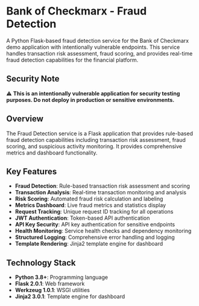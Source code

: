 # Bank of Checkmarx - Fraud Detection

A Python Flask-based fraud detection service for the Bank of Checkmarx demo application with intentionally vulnerable endpoints. This service handles transaction risk assessment, fraud scoring, and provides real-time fraud detection capabilities for the financial platform.

## Security Note

⚠️ **This is an intentionally vulnerable application for security testing purposes. Do not deploy in production or sensitive environments.**

## Overview

The Fraud Detection service is a Flask application that provides rule-based fraud detection capabilities including transaction risk assessment, fraud scoring, and suspicious activity monitoring. It provides comprehensive metrics and dashboard functionality.

## Key Features

- **Fraud Detection**: Rule-based transaction risk assessment and scoring
- **Transaction Analysis**: Real-time transaction monitoring and analysis
- **Risk Scoring**: Automated fraud risk calculation and labeling
- **Metrics Dashboard**: Live fraud metrics and statistics display
- **Request Tracking**: Unique request ID tracking for all operations
- **JWT Authentication**: Token-based API authentication
- **API Key Security**: API key authentication for sensitive endpoints
- **Health Monitoring**: Service health checks and dependency monitoring
- **Structured Logging**: Comprehensive error handling and logging
- **Template Rendering**: Jinja2 template engine for dashboard

## Technology Stack

- **Python 3.8+**: Programming language
- **Flask 2.0.1**: Web framework
- **Werkzeug 1.0.1**: WSGI utilities
- **Jinja2 3.0.1**: Template engine for dashboard
